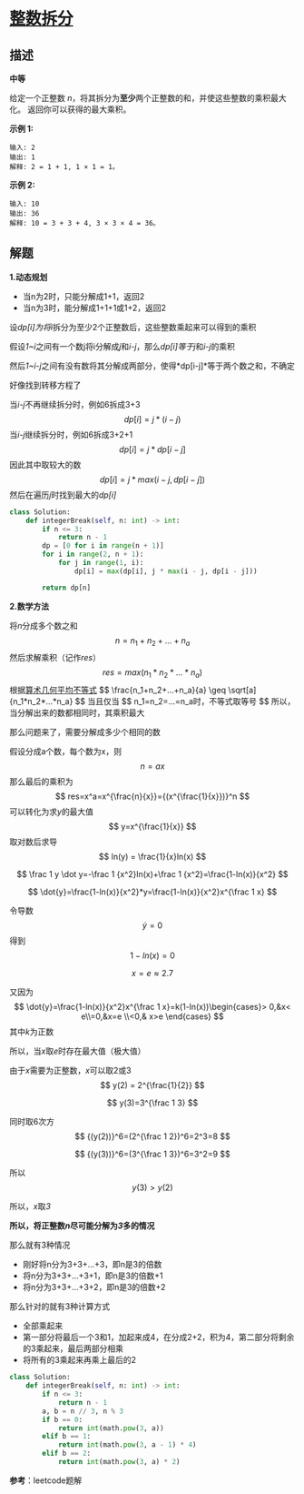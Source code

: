 # [整数拆分](https://leetcode-cn.com/problems/integer-break/)

## 描述  

**中等**  

给定一个正整数 *n*，将其拆分为**至少**两个正整数的和，并使这些整数的乘积最大化。 返回你可以获得的最大乘积。

**示例 1:**

```
输入: 2
输出: 1
解释: 2 = 1 + 1, 1 × 1 = 1。
```


**示例 2:**

```
输入: 10
输出: 36
解释: 10 = 3 + 3 + 4, 3 × 3 × 4 = 36。
```

## 解题  

**1.动态规划**

- 当n为2时，只能分解成1+1，返回2
- 当n为3时，能分解成1+1+1或1+2，返回2  

设*dp[i]*为将*i*拆分为至少2个正整数后，这些整数乘起来可以得到的乘积



假设*1~i*之间有一个数j将i分解成*j*和*i-j*，那么*dp[i]*等于*j*和*i-j*的乘积

然后*1~i-j*之间有没有数将其分解成两部分，使得*dp[i-j]*等于两个数之和，不确定

好像找到转移方程了  



当*i-j*不再继续拆分时，例如6拆成3+3
$$
dp[i] =j*(i-j)
$$
当*i-j*继续拆分时，例如6拆成3+2+1
$$
dp[i]=j*dp[i-j]
$$
因此其中取较大的数
$$
dp[i] = j*max(i-j,dp[i-j])
$$
然后在遍历*j*时找到最大的*dp[i]*

```python
class Solution:
    def integerBreak(self, n: int) -> int:
        if n <= 3:
            return n - 1
        dp = [0 for i in range(n + 1)]
        for i in range(2, n + 1):
            for j in range(1, i):
                dp[i] = max(dp[i], j * max(i - j, dp[i - j]))

        return dp[n]
```

**2.数学方法**

将*n*分成多个数之和
$$
n = n_1+n_2+...+n_a
$$
然后求解乘积（记作*res*）
$$
res=max(n_1*n_2*...*n_a)
$$
根据[算术几何平均不等式]([https://baike.baidu.com/item/%E7%AE%97%E6%9C%AF-%E5%87%A0%E4%BD%95%E5%B9%B3%E5%9D%87%E5%80%BC%E4%B8%8D%E7%AD%89%E5%BC%8F](https://baike.baidu.com/item/算术-几何平均值不等式)) 
$$
\frac{n_1+n_2+...+n_a}{a} \geq \sqrt[a]{n_1*n_2*...*n_a}
$$
当且仅当
$$
n_1=n_2=...=n_a时，不等式取等号
$$
所以，当分解出来的数都相同时，其乘积最大

那么问题来了，需要分解成多少个相同的数  

假设分成a个数，每个数为x，则
$$
n = ax
$$
那么最后的乘积为
$$
res=x^a=x^{\frac{n}{x}}={(x^{\frac{1}{x}})}^n
$$
可以转化为求*y*的最大值
$$
y=x^{\frac{1}{x}}
$$
取对数后求导
$$
ln(y) = \frac{1}{x}ln(x)
$$

$$
\frac 1 y \dot y=-\frac 1 {x^2}ln(x)+\frac 1 {x^2}=\frac{1-ln(x)}{x^2}
$$

$$
\dot{y}=\frac{1-ln(x)}{x^2}*y=\frac{1-ln(x)}{x^2}x^{\frac 1 x}
$$

令导数
$$
\dot{y}=0
$$
得到
$$
1-ln(x)=0
$$

$$
x = e \approx 2.7
$$

又因为
$$
\dot{y}=\frac{1-ln(x)}{x^2}x^{\frac 1 x}=k(1-ln(x))\begin{cases}> 0,&x< e\\=0,&x=e \\<0,& x>e    \end{cases}
$$
其中*k*为正数  

所以，当*x*取*e*时存在最大值（极大值）

由于*x*需要为正整数，*x*可以取2或3  
$$
y(2) = 2^{\frac{1}{2}}
$$

$$
y(3)=3^{\frac 1 3}
$$

同时取6次方
$$
{(y(2))}^6=(2^{\frac 1 2})^6=2^3=8
$$

$$
{(y(3))}^6=(3^{\frac 1 3})^6=3^2=9
$$

所以
$$
y(3)>y(2)
$$


所以，*x*取*3*

**所以，将正整数*n*尽可能分解为*3*多的情况**  

那么就有3种情况

- 刚好将n分为3+3+...+3，即n是3的倍数
- 将n分为3+3+...+3+1，即n是3的倍数+1
- 将n分为3+3+...+3+2，即n是3的倍数+2

那么针对的就有3种计算方式

- 全部乘起来
- 第一部分将最后一个3和1，加起来成4，在分成2+2，积为4，第二部分将剩余的3乘起来，最后两部分相乘
- 将所有的3乘起来再乘上最后的2



```python
class Solution:
    def integerBreak(self, n: int) -> int:
        if n <= 3:
            return n - 1
        a, b = n // 3, n % 3
        if b == 0:
            return int(math.pow(3, a))
        elif b == 1:
            return int(math.pow(3, a - 1) * 4)
        elif b == 2:
            return int(math.pow(3, a) * 2)
```



**参考**：leetcode题解

